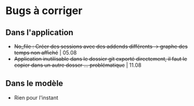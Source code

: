 # Bugs à corriger
## Dans l'application
- ~~No_file : Créer des sessions avec des addends différents -> graphe des temps non affiché~~ | 05.08
- ~~Application inutilisable dans le dossier git exporté directement, il faut le copier dans un autre dosser ... problématique~~ | 11.08
## Dans le modèle
- Rien pour l'instant
